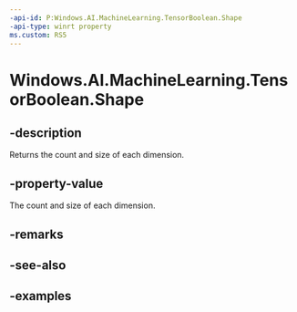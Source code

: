 ```yaml
---
-api-id: P:Windows.AI.MachineLearning.TensorBoolean.Shape
-api-type: winrt property
ms.custom: RS5
---
```


<!-- Property syntax.
public IVectorView<long> Shape { get; }
-->

# Windows.AI.MachineLearning.TensorBoolean.Shape

## -description
Returns the count and size of each dimension.

## -property-value
The count and size of each dimension.

## -remarks

## -see-also

## -examples
